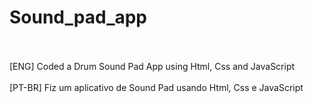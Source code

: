 # Sound_pad_app
<br>
<br>
[ENG] Coded a Drum Sound Pad App using Html, Css and JavaScript 
<br>
<br>
[PT-BR] Fiz um aplicativo de Sound Pad usando Html, Css e JavaScript
